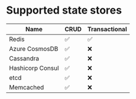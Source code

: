 # Supported state stores 


| Name  | CRUD | Transactional
| ------------- | -------|------ |
| Redis  | :white_check_mark:  | :white_check_mark:
| Azure CosmosDB | :white_check_mark: | :x: |
| Cassandra | :white_check_mark: | :x: |
| Hashicorp Consul | :white_check_mark: | :x: |
| etcd | :white_check_mark: | :x: |
| Memcached | :white_check_mark: | :x: |
